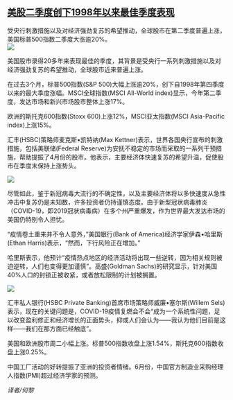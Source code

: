 <!--1593557535000-->
[美股二季度创下1998年以来最佳季度表现](https://cn.ft.com/story/001088359?full=y)
------

<div></div><div class="story-lead">受央行刺激措施以及对经济强劲复苏的希望推动，全球股市在第二季度普遍上涨，美国标普500指数二季度大涨逾20%。</div><div class=" story-image image"><img src="https://thumbor.ftacademy.cn/unsafe/1340x754/https://thumbor.ftacademy.cn/unsafe/picture/6/000093616_piclink.jpg"></div><div class="story-body"><div id="story-body-container"><p>美国股市录得20多年来表现最佳的季度，其背景是受央行一系列刺激措施以及对经济强劲复苏的希望推动，全球股市近来普遍上涨。</p><p>在过去3个月，标普500指数(S&P 500)大幅上涨逾20%，创下自1998年第四季度以来的最大季度涨幅。MSCI全球指数(MSCI All-World index)显示，今年第二季度，发达市场和新兴市场股市整体上涨17%。</p><p>欧洲的斯托克600指数(Stoxx 600)上涨12%，MSCI亚太指数(MSCI Asia-Pacific index)上涨15%。</p><p>汇丰(HSBC)策略师麦克斯•凯特纳(Max Kettner)表示，世界各国央行宣布的刺激措施，包括美联储(Federal Reserve)为安抚不稳定的市场而采取的一系列干预措施，帮助提振了4月份的股市。他表示，主要经济体快速复苏的希望升温，促使股市在季度末保持上涨势头。</p><div class="pic"><img src="https://thumbor.ftacademy.cn/unsafe/picture/4/000096634_piclink.jpg"></div><div  data-o-ads-name="mpu-middle1" class="o-ads in-article-advert" data-o-ads-formats-default="false"  data-o-ads-formats-small="FtcMobileMpu"  data-o-ads-formats-medium="FtcMpu" data-o-ads-formats-large="FtcMpu" data-o-ads-formats-extra="FtcMpu" data-o-ads-targeting="cnpos=middle1;" data-cy='[{"devices":["PC","iPhoneWeb","AndroidWeb","iPhoneApp","AndroidApp"],"pattern":"MPU","position":"Middle1","container":"mpuInStory"}]'></div><p>尽管如此，鉴于新冠病毒大流行的不确定性，以及主要经济体将以多快速度从急性冲击中复苏仍是未知数，许多投资者仍持谨慎态度。由于新型冠状病毒肺炎（COVID-19，即2019冠状病毒病）在多个州严重爆发，作为世界最大发达市场的美国仍特别令人担忧。</p><p>“疫情卷土重来并不令人意外，”美国银行(Bank of America)经济学家伊森•哈里斯(Ethan Harris)表示，“然而，下行风险正在增加。”</p><p>哈里斯表示，他预计“疫情热点地区的经济活动将出现一些逆转，因为相关规则被迫逆转，人们也变得更加谨慎”。高盛(Goldman Sachs)的研究显示，针对美国40%人口的封锁正被收紧，或者放松限制的计划被搁置。</p><div class="pic"><img src="https://thumbor.ftacademy.cn/unsafe/picture/5/000096635_piclink.jpg"></div><p>汇丰私人银行(HSBC Private Banking)首席市场策略师威廉•塞尔斯(Willem Sels)表示，现在的关键问题是，COVID-19疫情复燃会不会“成为一个系统性问题，足以改变盈利修正和经济增长的正面势头，抑或人们会认为——我认为他们目前是这样——我们在那方面已经触底”。</p><p>美国和欧洲股市周二小幅上涨。标普500指数收盘上涨1.54%，斯托克600指数收盘上涨0.25%。</p><p>中国工厂活动的好转提振了亚洲的投资者情绪。6月份，中国官方制造业采购经理人指数(PMI)超过经济学家的预测。</p><div data-o-ads-name="mpu-middle2" class="o-ads in-article-advert" data-o-ads-formats-default="false"  data-o-ads-formats-small="FtcMobileMpu"  data-o-ads-formats-medium="false" data-o-ads-formats-large="false" data-o-ads-formats-extra="false" data-o-ads-targeting="cnpos=middle2;" data-cy='[{"devices":["iPhoneWeb","AndroidWeb","iPhoneApp","AndroidApp"],"pattern":"MPU","position":"Middle2","container":"mpuInStory"}]'></div><p><i>译者/何黎</i></p></div><div class="clearfloat"></div></div>
